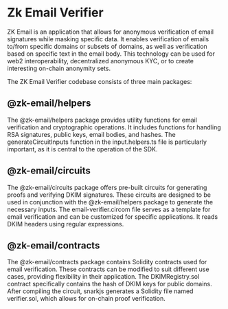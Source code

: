 # Zk Email Verifier

ZK Email is an application that allows for anonymous verification of email signatures while masking specific data. It enables verification of emails to/from specific domains or subsets of domains, as well as verification based on specific text in the email body. This technology can be used for web2 interoperability, decentralized anonymous KYC, or to create interesting on-chain anonymity sets.

The ZK Email Verifier codebase consists of three main packages:

## @zk-email/helpers

The @zk-email/helpers package provides utility functions for email verification and cryptographic operations. It includes functions for handling RSA signatures, public keys, email bodies, and hashes. The generateCircuitInputs function in the input.helpers.ts file is particularly important, as it is central to the operation of the SDK.

## @zk-email/circuits

The @zk-email/circuits package offers pre-built circuits for generating proofs and verifying DKIM signatures. These circuits are designed to be used in conjunction with the @zk-email/helpers package to generate the necessary inputs. The email-verifier.circom file serves as a template for email verification and can be customized for specific applications. It reads DKIM headers using regular expressions.

## @zk-email/contracts

The @zk-email/contracts package contains Solidity contracts used for email verification. These contracts can be modified to suit different use cases, providing flexibility in their application. The DKIMRegistry.sol contract specifically contains the hash of DKIM keys for public domains. After compiling the circuit, snarkjs generates a Solidity file named verifier.sol, which allows for on-chain proof verification.

